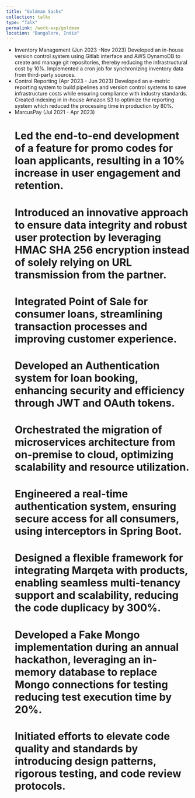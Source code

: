 ```yaml
---
title: "Goldman Sachs"
collection: talks
type: "Talk"
permalink: /work-exp/goldman
location: "Bangalore, India"
---
```

* Inventory Management (Jun 2023 -Nov 2023)
Developed an in-house version control system using Gitlab interface and AWS DynamoDB to create and manage git repositories, thereby reducing the infrastructural cost by 10%. 
Implemented a cron job for synchronizing inventory data from third-party sources. 
* Control Reporting (Apr 2023 - Jun 2023)
Developed an e-metric reporting system to build pipelines and version control systems to save infrastructure costs while ensuring compliance with industry standards.
Created indexing in in-house Amazon S3 to optimize the reporting system which reduced the processing time in production by 80%. 
* MarcusPay (Jul 2021 - Apr  2023)
  # Led the end-to-end development of a feature for promo codes for loan applicants, resulting in a 10% increase in user engagement and retention.
  # Introduced an innovative approach to ensure data integrity and robust user protection by leveraging HMAC SHA 256 encryption instead of solely relying on URL transmission from the partner.
  # Integrated Point of Sale for consumer loans, streamlining transaction processes and improving customer experience.
  # Developed an Authentication system for loan booking, enhancing security and efficiency through JWT and OAuth tokens.
  # Orchestrated the migration of microservices architecture from on-premise to cloud, optimizing scalability and resource utilization.
  # Engineered a real-time authentication system, ensuring secure access for all consumers, using interceptors in Spring Boot.
  # Designed a flexible framework for integrating Marqeta with products, enabling seamless multi-tenancy support and scalability, reducing the code duplicacy by 300%.
  # Developed a Fake Mongo implementation during an annual hackathon, leveraging an in-memory database to replace Mongo connections for testing reducing test execution time by 20%.
  # Initiated efforts to elevate code quality and standards by introducing design patterns, rigorous testing, and code review protocols.
